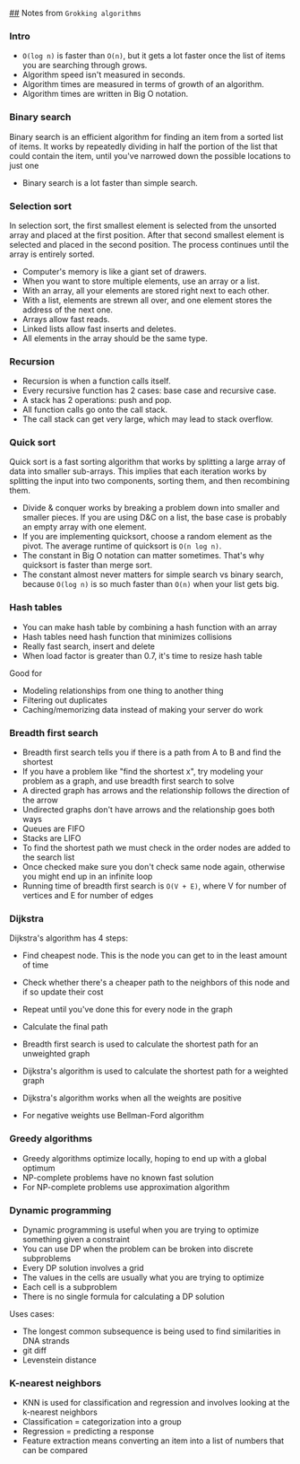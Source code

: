 [##](##) Notes from `Grokking algorithms`

### Intro

- `O(log n)` is faster than `O(n)`, but it gets a lot faster once the list of items you are searching through grows.
- Algorithm speed isn't measured in seconds.
- Algorithm times are measured in terms of growth of an algorithm.
- Algorithm times are written in Big O notation.

### Binary search

Binary search is an efficient algorithm for finding an item from a sorted list of items. It works by repeatedly dividing in half the portion of the list that could contain the item, until you've narrowed down the possible locations to just one

- Binary search is a lot faster than simple search.


### Selection sort

In selection sort, the first smallest element is selected from the unsorted array and placed at the first position. After that second smallest element is selected and placed in the second position. The process continues until the array is entirely sorted.

- Computer's memory is like a giant set of drawers.
- When you want to store multiple elements, use an array or a list.
- With an array, all your elements are stored right next to each other.
- With a list, elements are strewn all over, and one element stores the address of the next one.
- Arrays allow fast reads.
- Linked lists allow fast inserts and deletes.
- All elements in the array should be the same type.

### Recursion

- Recursion is when a function calls itself.
- Every recursive function has 2 cases: base case and recursive case.
- A stack has 2 operations: push and pop.
- All function calls go onto the call stack.
- The call stack can get very large, which may lead to stack overflow.

### Quick sort

Quick sort is a fast sorting algorithm that works by splitting a large array of data into smaller sub-arrays. This implies that each iteration works by splitting the input into two components, sorting them, and then recombining them.

- Divide & conquer works by breaking a problem down into smaller and smaller pieces. If you are using D&C on a list, the base case is probably an empty array with one element.
- If you are implementing quicksort, choose a random element as the pivot. The average runtime of quicksort is `O(n log n)`.
- The constant in Big O notation can matter sometimes. That's why quicksort is faster than merge sort.
- The constant almost never matters for simple search vs binary search, because `O(log n)` is so much faster than `O(n)` when your list gets big.

### Hash tables

- You can make hash table by combining a hash function with an array
- Hash tables need hash function that minimizes collisions
- Really fast search, insert and delete
- When load factor is greater than 0.7, it's time to resize hash table

Good for
- Modeling relationships from one thing to another thing
- Filtering out duplicates
- Caching/memorizing data instead of making your server do work

### Breadth first search

- Breadth first search tells you if there is a path from A to B and find the shortest
- If you have a problem like "find the shortest x", try modeling your problem as a graph, and use breadth first search to solve
- A directed graph has arrows and the relationship follows the direction of the arrow
- Undirected graphs don't have arrows and the relationship goes both ways
- Queues are FIFO
- Stacks are LIFO
- To find the shortest path we must check in the order nodes are added to the search list
- Once checked make sure you don't check same node again, otherwise you might end up in an infinite loop
- Running time of breadth first search is `O(V + E)`, where V for number of vertices and E for number of edges

### Dijkstra

Dijkstra's algorithm has 4 steps:
- Find cheapest node. This is the node you can get to in the least amount of time
- Check whether there's a cheaper path to the neighbors of this node and if so update their cost
- Repeat until you've done this for every node in the graph
- Calculate the final path 
  
- Breadth first search is used to calculate the shortest path for an unweighted graph
- Dijkstra's algorithm is used to calculate the shortest path for a weighted graph
- Dijkstra's algorithm works when all the weights are positive
- For negative weights use Bellman-Ford algorithm

### Greedy algorithms

- Greedy algorithms optimize locally, hoping to end up with a global optimum
- NP-complete problems have no known fast solution
- For NP-complete problems use approximation algorithm

### Dynamic programming

- Dynamic programming is useful when you are trying to optimize something given a constraint
- You can use DP when the problem can be broken into discrete subproblems
- Every DP solution involves a grid
- The values in the cells are usually what you are trying to optimize
- Each cell is a subproblem
- There is no single formula for calculating a DP solution

Uses cases:
- The longest common subsequence is being used to find similarities in DNA strands
- git diff
- Levenstein distance

### K-nearest neighbors

- KNN is used for classification and regression and involves looking at the k-nearest neighbors
- Classification = categorization into a group
- Regression = predicting a response
- Feature extraction means converting an item into a list of numbers that can be compared
